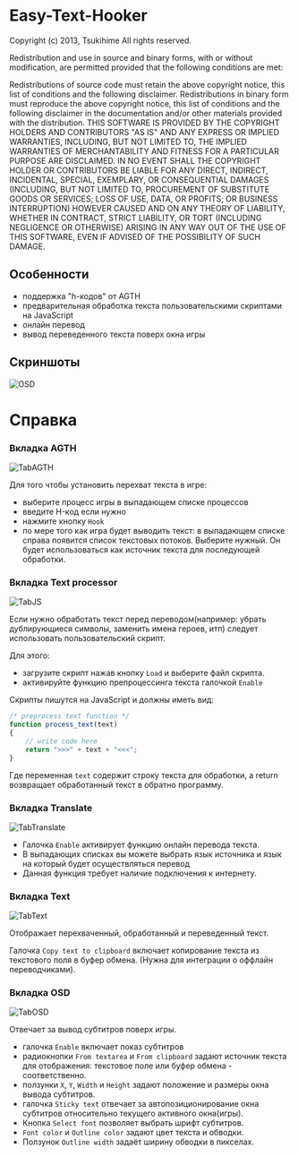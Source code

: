Easy-Text-Hooker
================

Copyright (c) 2013, Tsukihime
All rights reserved.

Redistribution and use in source and binary forms, with or without modification, are permitted provided that the following conditions are met:

Redistributions of source code must retain the above copyright notice, this list of conditions and the following disclaimer.
Redistributions in binary form must reproduce the above copyright notice, this list of conditions and the following disclaimer in the documentation and/or other materials provided with the distribution.
THIS SOFTWARE IS PROVIDED BY THE COPYRIGHT HOLDERS AND CONTRIBUTORS "AS IS" AND ANY EXPRESS OR IMPLIED WARRANTIES, INCLUDING, BUT NOT LIMITED TO, THE IMPLIED WARRANTIES OF MERCHANTABILITY AND FITNESS FOR A PARTICULAR PURPOSE ARE DISCLAIMED. IN NO EVENT SHALL THE COPYRIGHT HOLDER OR CONTRIBUTORS BE LIABLE FOR ANY DIRECT, INDIRECT, INCIDENTAL, SPECIAL, EXEMPLARY, OR CONSEQUENTIAL DAMAGES (INCLUDING, BUT NOT LIMITED TO, PROCUREMENT OF SUBSTITUTE GOODS OR SERVICES; LOSS OF USE, DATA, OR PROFITS; OR BUSINESS INTERRUPTION) HOWEVER CAUSED AND ON ANY THEORY OF LIABILITY, WHETHER IN CONTRACT, STRICT LIABILITY, OR TORT (INCLUDING NEGLIGENCE OR OTHERWISE) ARISING IN ANY WAY OUT OF THE USE OF THIS SOFTWARE, EVEN IF ADVISED OF THE POSSIBILITY OF SUCH DAMAGE.

## Особенности
- поддержка "h-кодов" от AGTH
- предварительная обработка текста пользовательскими скриптами на JavaScript
- онлайн перевод
- вывод переведенного текста поверх окна игры

## Скриншоты

![OSD](https://dl.dropboxusercontent.com/u/14783184/ETH/Game.png?dl=1)

# Справка

### Вкладка AGTH

![TabAGTH](https://dl.dropboxusercontent.com/u/14783184/ETH/AGTH.png?dl=1)

Для того чтобы установить перехват текста в игре:
- выберите процесс игры в выпадающем списке процессов
- введите H-код если нужно
- нажмите кнопку `Hook`
- по мере того как игра будет выводить текст: в выпадающем списке справа появится список текстовых потоков. Выберите нужный. Он будет использоваться как источник текста для последующей обработки.

### Вкладка Text processor

![TabJS](https://dl.dropboxusercontent.com/u/14783184/ETH/JS.png?dl=1)

Если нужно обработать текст перед переводом(например: убрать дублирующиеся символы, заменить имена героев, итп) следует использовать пользовательский скрипт.

Для этого:
- загрузите скрипт нажав кнопку `Load` и выберите файл скрипта.
- активируйте функцию препроцессинга текста галочкой `Enable`

Скрипты пишутся на JavaScript и должны иметь вид:

```javascript
/* preprocess text function */
function process_text(text)
{
	// write code here
	return ">>>" + text + "<<<";
}
```
Где переменная `text` содержит строку текста для обработки, а return возвращает обработанный текст в обратно программу.

### Вкладка Translate

![TabTranslate](https://dl.dropboxusercontent.com/u/14783184/ETH/translate.png?dl=1)

- Галочка `Enable` активирует функцию онлайн перевода текста.
- В выпадающих списках вы можете выбрать язык источника и язык на который будет осуществляться перевод
- Данная функция требует наличие подключения к интернету.

### Вкладка Text

![TabText](https://dl.dropboxusercontent.com/u/14783184/ETH/text.png?dl=1)

Отображает перехваченный, обработанный и переведенный текст.

Галочка `Copy text to clipboard` включает копирование текста из текстового поля в буфер обмена. (Нужна для интеграции о оффлайн переводчиками).

### Вкладка OSD

![TabOSD](https://dl.dropboxusercontent.com/u/14783184/ETH/OSD.png?dl=1)

Отвечает за вывод субтитров поверх игры.

- галочка `Enable` включает показ субтитров
- радиокнопки `From textarea` и `From clipboard` задают  источник текста для отображения: текстовое поле или буфер обмена - соответственно.
- ползунки `X`, `Y`, `Width` и `Height` задают положение и размеры окна вывода субтитров.
- галочка `Sticky text` отвечает за автопозиционирование окна субтитров относительно текущего активного окна(игры).
- Кнопка `Select font` позволяет выбрать шрифт субтитров.
- `Font color` и `Outline color` задают цвет текста и обводки.
- Ползунок `Outline width` задаёт ширину обводки в пикселах.
